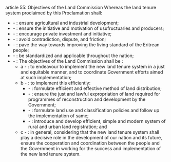 article 55: Objectives of the Land Commission
Whereas the land tenure system proclaimed by this Proclamation shall:
<ul>
			<li> - : ensure agricultural and industrial development;<ul>
			</ul></li>			<li> - : ensure the initiative and motivation of usufructuaries and producers;<ul>
			</ul></li>			<li> - : encourage private investment and initiative;<ul>
			</ul></li>			<li> - : avoid contradiction, dispute, and friction;<ul>
			</ul></li>			<li> - : pave the way towards improving the living standard of the Eritrean people;<ul>
			</ul></li>			<li> - : be standardized and applicable throughout the nation;<ul>
			</ul></li>			<li> - : The objectives of the Land Commission shall be :<ul>
						<li>a - : to endeavour to implement the new land tenure system in a just and equitable manner, and to coordinate Government efforts aimed at such implementation;<ul>
						</ul></li>						<li>b - : to implement this efficiently:<ul>
									<li> - : formulate efficient and effective method of land distribution;<ul>
									</ul></li>									<li> - : ensure the just and lawful expropriation of land required for programmes of reconstruction and     development by the Government;<ul>
									</ul></li>									<li> - : formulate land use and classification policies and follow up the implementation of same;<ul>
									</ul></li>									<li> - : introduce and develop efficient, simple and modern system of rural and urban land registration; and<ul>
									</ul></li>						</ul></li>						<li>c - : in general, considering that the new land tenure system shall play a decisive role in the development of our nation and its future, ensure the cooperation and coordination between the people and the Government in working for the success and implementation of the new land tenure system. <ul>
						</ul></li>			</ul></li></ul>
